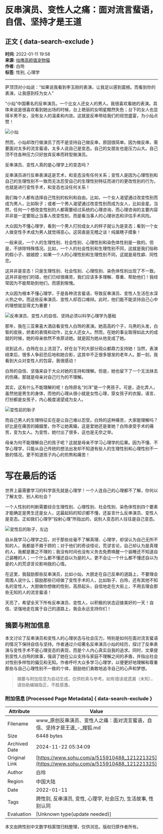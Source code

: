 # 反串演员、变性人之痛：面对流言蜚语，自信、坚持才是王道

## 正文 { data-search-exclude }


**时间**: 2022-01-11 19:58  
**来源**: [咕噜高颜值宠物猫](https://www.sohu.com/a/515910488_121221325?spm=smpc.content-abroad.content.1.1732253592724cXzBAJU)  
**作者**: 白玲  
**标签**: 性别, 心理学  

---

萨顶顶对小灿说：“如果说我看到李玉刚的表演，让我足以感到震撼。而看到你的表演，让我感到枉为女人”

“小灿”中国著名的反串演员。一个比女人还女人的男人。我很喜欢看她的表演。具体来说是很喜欢看到她出场的时候，台上艳丽的女明星黯然失色；台下的女人也显得半男不女，没有女人的温柔和内敛。这就是反串带给我们的视觉盛宴，为小灿点赞！

![小灿](https://p1.itc.cn/images01/20220111/6a81cea84d5640ec8f2d0a1c5ee5312c.jpeg)

然而，小灿却改行做演员了而不是坚持自己做反串，原因很简单。因为做反串，需要面对太多的流言蜚语，太多人说自己是变态。自己的女朋友也是压力山大。自己顶不住各种压力只好放弃反串而转型做演员。

反串演员、变性人真的是心理学上的变态吗？

反串演员进行反串表演这是艺术，和变态没有任何关系；变性人是因为心理性别和自己的生理性别不一致而无法忍受自己的生理性别特征而进行的更改性别的行为，也就是进行变性手术，和变态也没任何关系！

我们每个人都有选择自己性别的权利和自由。比如，一个女人渴望通过改变性别而成为男人，比如耿子；或者一个男人渴望通过改变性别而成为女人，比如金星。当然，任何一个想改变性别的人都需要经过系统的心理咨询，而心理咨询的主要内容并非是一定要阻止当事人改变性别，而是看当事人的心理状态和评估手术风险。

大众因为不懂心理学，看到一个男人打扮成女人的样子就认为是变态；看到一个女人做变性手术成为男人就觉得恶心。这简直是无稽之谈！纯属瞎子摸象！

一般来说，一个人的生理性别、社会性别、心理性别和染色体性别是一致的。但是，不排除特殊情况。比如，一个人的社会性别和生理性别不同，这就是我们俗称的假小子、娘娘腔；如果一个人的心理性别和生理性别不同，这就是易性癖、同性恋。

这并非是变态！只是生理性别、社会性别、心理性别、染色体性别出现了不一致。这并非是他们的错，他们已经很痛苦，我们应该多多理解、尊重、帮助他们！我经常因为不能帮助到他们，而感到惭愧。

大众因为根本不懂心理学，于是各种流言蜚语，导致反串演员、变性人生活在水深火热之中。而这些反串演员、变性人却百口难辩。此时，他们能不能坚持自己心中的理想就显得尤为重要！

![反串演员、变性人的自信、坚持必须以科学心理学为基础](https://p8.itc.cn/images01/20220111/711bd6f9c33b4313b4be9b7825562848.jpeg)

那年，我在三亚果喜大酒店看变性人白玲的表演。她高高的个子，乌黑的头发，白皙的皮肤，娇柔的表情和动作，比女人还女人。然而，在她的事业取得如此大的成就的时候，她的母亲依然不肯原谅她。就是因为她从他变成了她。

说到这点，白玲在台上流泪了。好在台下的大部分观众都鼎力支持她！当然，表演结束后，很多人争前恐后地和她合影，这其中不乏很多银发的老年人。那一刻，我看到大众对变性人的包容，我很感动！

白玲的自信、坚强来自于大众对她的支持和理解。但是，她也留下了一个无法抹去的伤痛，那就是母亲对自己行为的不理解。

其实，这有什么不能理解的呢！白玲原名“刘洋”是一个男孩子。可是，造化弄人，虽然他是男生的身体，而他的心理从很小就是女性心理，穿女孩子的衣服，语言、打扮都是女孩子，内心极度渴望成为女人。

![变性前的耿子](https://p0.itc.cn/images01/20220111/abe1a943e97d4516b977220f7e664fa9.jpeg)

而自己男人的生理特征实在是让自己难以忍受。白玲的这种痛苦，大家能理解吗？好比是在痛苦的婚姻里，你不让她离婚，这是爱她还是害她？白玲承受手术的痛苦，变为女人。为变性，她付出了很多，这也是无奈之举。

母亲为何不能理解自己的孩子呢？这就是母亲不学习心理学的后果。因为不懂、不学心理学，只能从自己传统的想法出发却不知道有些人的生理性别和心理性别不一致的情况。更不知道孩子内心的煎熬和痛苦！

# 写在最后的话

世界上最需要学习的科学首先就是心理学！一个人连自己的心理都不了解，你何以了解太空、别人和社会？

一个人性别的判断需要综合生理性别、心理性别、社会性别、染色体性别四个要素才能确定是男生还是女人，这最起码的知识都不懂，还妄言什么反串演员、变性人是变态。正如我们心理学“投射心理”所指出的，说别人变态的人往往是自己变态。

![变性后的耿子，左边](https://p6.itc.cn/images01/20220111/8e202fb7ca684665a9ff09ebe45c5b1e.jpeg)

自从我学习心理学之后，对于那些丝毫不了解真理、心理学，却误认为自己无所不知的人，我都是不屑于顾的；对于他们的奇谈怪论，荒谬言论，自己却认为是真理的人，我都是置之不理的；我没有时间也没有义务去免费唤醒一个装睡还不知道自己装睡的人；一个什么都不懂还自以为是的人。更不会让一个什么都不懂还自以为是的人的荒谬言论影响我的心情。

在这里，我鼓励那些反串演员，比如小灿，大胆走在自己反串的道路上，不要理会周围人说什么；鼓励那些已经做了变性手术的人，比如耿子、白玲，还有其他不知名的变性人，大胆做你想做的性别，高昂起头，自信地走在大街上，不用去理会那些无知的人的流言蜚语！

天亮了，希望全天下所有反串演员、变性人，以积极的状态迎接美好的一天！自信、坚强地走在属于自己的道路上，我会永远支持你们！

## 摘要与附加信息

<!-- tcd_abstract -->
本文讨论了反串演员和变性人的心理状态与社会压力，特别是如何在面对流言蜚语的情况下保持自信与坚持。作者通过介绍著名反串演员小灿的经历，探讨了反串表演与变性手术不是心理变态的表现，而是个人内心真实自我的追求。同时，文章提到变性人白玲的故事，强调了她在公众支持与家庭不理解之间的矛盾，并指出社会对性别多样性的偏见和无知。作者呼吁大众多学习心理学，以便更好地理解和尊重那些与自己心理性别不一致的个体，鼓励他们勇敢地追寻自己的心声和梦想。
<!-- tcd_abstract_end -->

> 摘要与附加信息为自动生成，仅供检索与参考。如有错误或遗漏（未知），请协助编辑指正，不胜感激。

### 附加信息 [Processed Page Metadata] { data-search-exclude }

| Attribute       | Value                                  |
|-----------------|----------------------------------------|
| Filename        | www_原创反串演员、变性人之痛：面对流言蜚语，自信、坚持才是王道_-_搜狐.md                             |
| Size            | 6448 bytes                           |
| Archived Date   | 2024-11-22 05:34:09                             |
| Original Link   | [https://www.sohu.com/a/515910488_121221325](https://www.sohu.com/a/515910488_121221325)                       |
| Author          | 白玲                               |
| Region          | 中国大陆                               |
| Date            | 2022-01-11                                 |
| Tags            | 跨性别, 反串演员, 变性, 心理学, 社会压力, 生活故事, 性别认同                                 |
| Evaluation            | [Unknown type(update needed)]                                 |
<!-- tcd_table_end -->

本文由跨性别中文数字档案馆归档整理，仅供浏览。版权归原作者所有。
